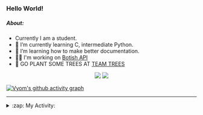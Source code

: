 ### Hello World!

##### About:
- Currently I am a student.
- 🌱 I’m currently learning C, intermediate Python.
- 🌱 I’m learning how to make better documentation.
- 👨‍💻 I'm working on [Botish API](https://github.com/Vyvy-vi/api)
- 🌱 GO PLANT SOME TREES AT [TEAM TREES](https://teamtrees.org/)

<p align="center">
  <a href="https://twitter.com/Vyvy_viM"><img target="_blank" src="https://img.shields.io/badge/twitter%20@Vyvy_viM-0D95E8?style=for-the-badge&logo=twitter&logoColor=white"/></a> 
  <a href="https://vyvy-vi.github.io/portfolio"><img target="_blank" src="https://img.shields.io/badge/-I_love_open_source-green?style=for-the-badge&logo=github&logoColor=black"/></a> 
</p>

[![Vyom's github activity graph](https://activity-graph.herokuapp.com/graph?username=Vyvy-vi)](https://github.com/ashutosh00710/github-readme-activity-graph)

---
<details>
  <summary>:zap: My Activity:</summary>
  
<!--START_SECTION:waka-->
![Code Time](http://img.shields.io/badge/Code%20Time-705%20hrs%207%20mins-blue)

**I'm a Night 🦉** 

```text
🌞 Morning    54 commits     ██░░░░░░░░░░░░░░░░░░░░░░░   7.63% 
🌆 Daytime    173 commits    ██████░░░░░░░░░░░░░░░░░░░   24.44% 
🌃 Evening    241 commits    ████████░░░░░░░░░░░░░░░░░   34.04% 
🌙 Night      240 commits    ████████░░░░░░░░░░░░░░░░░   33.9%

```
📅 **I'm Most Productive on Sunday** 

```text
Monday       72 commits     ██░░░░░░░░░░░░░░░░░░░░░░░   10.17% 
Tuesday      115 commits    ████░░░░░░░░░░░░░░░░░░░░░   16.24% 
Wednesday    113 commits    ████░░░░░░░░░░░░░░░░░░░░░   15.96% 
Thursday     96 commits     ███░░░░░░░░░░░░░░░░░░░░░░   13.56% 
Friday       78 commits     ██░░░░░░░░░░░░░░░░░░░░░░░   11.02% 
Saturday     83 commits     ███░░░░░░░░░░░░░░░░░░░░░░   11.72% 
Sunday       151 commits    █████░░░░░░░░░░░░░░░░░░░░   21.33%

```


📊 **This Week I Spent My Time On** 

```text
🔥 Editors: 
VS Code                  15 hrs 30 mins      ███████████████████████░░   93.55% 
Vim                      1 hr 4 mins         █░░░░░░░░░░░░░░░░░░░░░░░░   6.45%

🐱‍💻 Projects: 
praise_backend_js        10 hrs 56 mins      ████████████████░░░░░░░░░   65.98% 
onboarding-bot           3 hrs 38 mins       █████░░░░░░░░░░░░░░░░░░░░   22.0% 
discord-bot-army         1 hr 24 mins        ██░░░░░░░░░░░░░░░░░░░░░░░   8.5% 
Unknown Project          28 mins             ░░░░░░░░░░░░░░░░░░░░░░░░░   2.84% 
TEC-welcome-bot          5 mins              ░░░░░░░░░░░░░░░░░░░░░░░░░   0.6%

```


 Last Updated on 01/04/2022 11:04:39 UTC
<!--END_SECTION:waka-->
</details>
